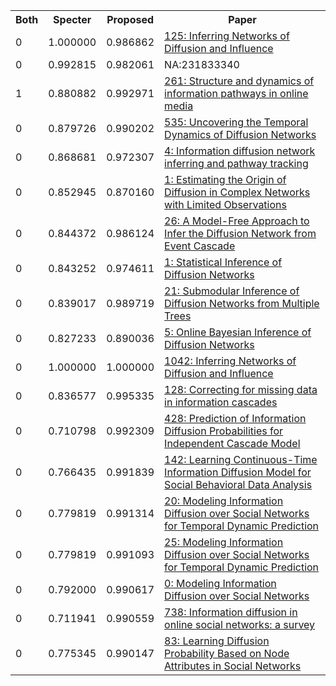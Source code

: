 <html><table><tr>
<th>Both</th>
<th>Specter</th>
<th>Proposed</th>
<th>Paper</th>
</tr>
<tr>
<td>0</td>
<td>1.000000</td>
<td>0.986862</td>
<td><a href="https://www.semanticscholar.org/paper/a5827b458a43f1b784a17bdbc5dfe63ff4a0aaac">125: Inferring Networks of Diffusion and Influence</a></td>
</tr>
<tr>
<td>0</td>
<td>0.992815</td>
<td>0.982061</td>
<td>NA:231833340</td>
</tr>
<tr>
<td>1</td>
<td>0.880882</td>
<td>0.992971</td>
<td><a href="https://www.semanticscholar.org/paper/0be50cf2aa76d21e6297f097f787908949f1ee74">261: Structure and dynamics of information pathways in online media</a></td>
</tr>
<tr>
<td>0</td>
<td>0.879726</td>
<td>0.990202</td>
<td><a href="https://www.semanticscholar.org/paper/5d03416c5dbfb1b63e6f297fbd350b7798a047f2">535: Uncovering the Temporal Dynamics of Diffusion Networks</a></td>
</tr>
<tr>
<td>0</td>
<td>0.868681</td>
<td>0.972307</td>
<td><a href="https://www.semanticscholar.org/paper/8357255abe7c9e901624abcc73fcfe08d9d3bf60">4: Information diffusion network inferring and pathway tracking</a></td>
</tr>
<tr>
<td>0</td>
<td>0.852945</td>
<td>0.870160</td>
<td><a href="https://www.semanticscholar.org/paper/4386ae4dd8a0870af25642ccdeb2498cf3515536">1: Estimating the Origin of Diffusion in Complex Networks with Limited Observations</a></td>
</tr>
<tr>
<td>0</td>
<td>0.844372</td>
<td>0.986124</td>
<td><a href="https://www.semanticscholar.org/paper/8bd9c3c6b34b62bde7619d0a1e3e98f9eb1a33ee">26: A Model-Free Approach to Infer the Diffusion Network from Event Cascade</a></td>
</tr>
<tr>
<td>0</td>
<td>0.843252</td>
<td>0.974611</td>
<td><a href="https://www.semanticscholar.org/paper/6a6541f5cf9e1d97c5c0046f8c88f2142aab4235">1: Statistical Inference of Diffusion Networks</a></td>
</tr>
<tr>
<td>0</td>
<td>0.839017</td>
<td>0.989719</td>
<td><a href="https://www.semanticscholar.org/paper/3b8d7d1523297411571b267c08f696216b0efd8c">21: Submodular Inference of Diffusion Networks from Multiple Trees</a></td>
</tr>
<tr>
<td>0</td>
<td>0.827233</td>
<td>0.890036</td>
<td><a href="https://www.semanticscholar.org/paper/ec9af234ef6c3b56ad398a8bac59c9cd590cd6f8">5: Online Bayesian Inference of Diffusion Networks</a></td>
</tr>
<tr>
<td>0</td>
<td>1.000000</td>
<td>1.000000</td>
<td><a href="https://www.semanticscholar.org/paper/f07b535e3f69161cea69fea25221615f33bae4c4">1042: Inferring Networks of Diffusion and Influence</a></td>
</tr>
<tr>
<td>0</td>
<td>0.836577</td>
<td>0.995335</td>
<td><a href="https://www.semanticscholar.org/paper/2e85119e24cf537850a19e55242a54b3eb2febea">128: Correcting for missing data in information cascades</a></td>
</tr>
<tr>
<td>0</td>
<td>0.710798</td>
<td>0.992309</td>
<td><a href="https://www.semanticscholar.org/paper/bce192e0855b8efdf0488f55ef2c31e621b6a747">428: Prediction of Information Diffusion Probabilities for Independent Cascade Model</a></td>
</tr>
<tr>
<td>0</td>
<td>0.766435</td>
<td>0.991839</td>
<td><a href="https://www.semanticscholar.org/paper/44e7076688384fb5dcbd10c8662747af009bc318">142: Learning Continuous-Time Information Diffusion Model for Social Behavioral Data Analysis</a></td>
</tr>
<tr>
<td>0</td>
<td>0.779819</td>
<td>0.991314</td>
<td><a href="https://www.semanticscholar.org/paper/78c75099082838e53ce382b490698fef2f320ada">20: Modeling Information Diffusion over Social Networks for Temporal Dynamic Prediction</a></td>
</tr>
<tr>
<td>0</td>
<td>0.779819</td>
<td>0.991093</td>
<td><a href="https://www.semanticscholar.org/paper/91539e947c21ed5c8470bede11300d2abc64bcfe">25: Modeling Information Diffusion over Social Networks for Temporal Dynamic Prediction</a></td>
</tr>
<tr>
<td>0</td>
<td>0.792000</td>
<td>0.990617</td>
<td><a href="https://www.semanticscholar.org/paper/2ba94b48307ead4bf4266145bbdd06b253515c81">0: Modeling Information Diffusion over Social Networks</a></td>
</tr>
<tr>
<td>0</td>
<td>0.711941</td>
<td>0.990559</td>
<td><a href="https://www.semanticscholar.org/paper/4a3df0c64d4e786c59334d4ea54c99b1808760a7">738: Information diffusion in online social networks: a survey</a></td>
</tr>
<tr>
<td>0</td>
<td>0.775345</td>
<td>0.990147</td>
<td><a href="https://www.semanticscholar.org/paper/2de10ebbe2b6751c91dbe1a1c7c8cb3851b30760">83: Learning Diffusion Probability Based on Node Attributes in Social Networks</a></td>
</tr>
</table></html>
